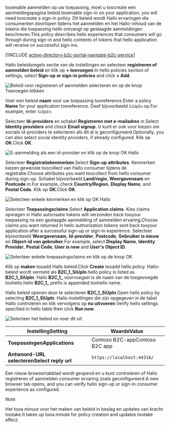 <span data-ttu-id="9f275-101">tooenable aanmelden op uw toepassing, moet u toocreate een aanmeldingspagina beleid.</span><span class="sxs-lookup"><span data-stu-id="9f275-101">tooenable sign-in on your application, you will need toocreate a sign-in policy.</span></span> <span data-ttu-id="9f275-102">Dit beleid wordt Hallo ervaringen die consumenten doorlopen tijdens het aanmelden en het Hallo-inhoud van de tokens die toepassing hello ontvangt op geslaagde aanmeldingen beschreven.</span><span class="sxs-lookup"><span data-stu-id="9f275-102">This policy describes hello experiences that consumers will go through during sign-in and hello contents of tokens that hello application will receive on successful sign-ins.</span></span>

[!INCLUDE [active-directory-b2c-portal-navigate-b2c-service](active-directory-b2c-portal-navigate-b2c-service.md)]

<span data-ttu-id="9f275-103">Hallo beleidsregels sectie van de instellingen en selecteer **registreren of aanmelden beleid** en klik op **+ toevoegen**.</span><span class="sxs-lookup"><span data-stu-id="9f275-103">In hello policies section of settings, select **Sign-up or sign-in policies** and click **+ Add**.</span></span>

![Beleid voor registreren of aanmelden selecteren en op de knop Toevoegen klikken](media/active-directory-b2c-create-sign-in-sign-up-policy/add-b2c-signup-signin-policy.png)

<span data-ttu-id="9f275-105">Voer een beleid **naam** voor uw toepassing tooreference.</span><span class="sxs-lookup"><span data-stu-id="9f275-105">Enter a policy **Name** for your application tooreference.</span></span> <span data-ttu-id="9f275-106">Geef bijvoorbeeld `SiUpIn` op.</span><span class="sxs-lookup"><span data-stu-id="9f275-106">For example, enter `SiUpIn`.</span></span>

<span data-ttu-id="9f275-107">Selecteer **Id-providers** en schakel **Registreren met e-mailadres** in.</span><span class="sxs-lookup"><span data-stu-id="9f275-107">Select **Identity providers** and check **Email signup**.</span></span> <span data-ttu-id="9f275-108">U kunt er ook voor kiezen om sociale id-providers te selecteren als dit al is geconfigureerd.</span><span class="sxs-lookup"><span data-stu-id="9f275-108">Optionally, you can also select social identity providers, if already configured.</span></span> <span data-ttu-id="9f275-109">Klik op **OK**.</span><span class="sxs-lookup"><span data-stu-id="9f275-109">Click **OK**.</span></span>

![E-aanmelding als een id-provider en klik op de knop OK Hallo](media/active-directory-b2c-create-sign-in-sign-up-policy/add-b2c-signup-signin-identity-providers.png)

<span data-ttu-id="9f275-111">Selecteer **Registratiekenmerken**.</span><span class="sxs-lookup"><span data-stu-id="9f275-111">Select **Sign-up attributes**.</span></span> <span data-ttu-id="9f275-112">Kenmerken kiezen gewenste toocollect van Hallo consumer tijdens de registratie.</span><span class="sxs-lookup"><span data-stu-id="9f275-112">Choose attributes you want toocollect from hello consumer during sign-up.</span></span> <span data-ttu-id="9f275-113">Schakel bijvoorbeeld **Land/regio**, **Weergavenaam** en **Postcode** in.</span><span class="sxs-lookup"><span data-stu-id="9f275-113">For example, check **Country/Region**, **Display Name**, and **Postal Code**.</span></span> <span data-ttu-id="9f275-114">Klik op **OK**.</span><span class="sxs-lookup"><span data-stu-id="9f275-114">Click **OK**.</span></span>

![Selecteer enkele kenmerken en klik op OK Hallo](media/active-directory-b2c-create-sign-in-sign-up-policy/add-b2c-signup-signin-sign-up-attributes.png)

<span data-ttu-id="9f275-116">Selecteer **Toepassingsclaims**.</span><span class="sxs-lookup"><span data-stu-id="9f275-116">Select **Application claims**.</span></span> <span data-ttu-id="9f275-117">Kies claims opvragen in Hallo autorisatie tokens wilt verzonden back tooyour toepassing na een geslaagde aanmelding of aanmelden ervaring.</span><span class="sxs-lookup"><span data-stu-id="9f275-117">Choose claims you want returned in hello authorization tokens sent back tooyour application after a successful sign-up or sign-in experience.</span></span> <span data-ttu-id="9f275-118">Selecteer bijvoorbeeld **Weergavenaam**, **Id-provider**, **Postcode**, **Gebruiker is nieuw** en **Object-id van gebruiker**.</span><span class="sxs-lookup"><span data-stu-id="9f275-118">For example, select **Display Name**, **Identity Provider**, **Postal Code**, **User is new** and **User's Object ID**.</span></span>

![Selecteer enkele toepassingsclaims en klik op de knop OK](media/active-directory-b2c-create-sign-in-sign-up-policy/add-b2c-signup-signin-application-claims.png)

<span data-ttu-id="9f275-120">Klik op **maken** tooadd Hallo beleid.</span><span class="sxs-lookup"><span data-stu-id="9f275-120">Click **Create** tooadd hello policy.</span></span> <span data-ttu-id="9f275-121">Hallo-beleid wordt vermeld als **B2C_1_SiUpIn**.</span><span class="sxs-lookup"><span data-stu-id="9f275-121">hello policy is listed as **B2C_1_SiUpIn**.</span></span> <span data-ttu-id="9f275-122">Hallo **B2C_1_** voorvoegsel is de naam van de toegevoegde toohello.</span><span class="sxs-lookup"><span data-stu-id="9f275-122">hello **B2C_1_** prefix is appended toohello name.</span></span>

<span data-ttu-id="9f275-123">Hallo beleid openen door te selecteren **B2C_1_SiUpIn**.</span><span class="sxs-lookup"><span data-stu-id="9f275-123">Open hello policy by selecting **B2C_1_SiUpIn**.</span></span> <span data-ttu-id="9f275-124">Hallo-instellingen die zijn opgegeven in de tabel Hallo controleren en klik vervolgens op **nu uitvoeren**.</span><span class="sxs-lookup"><span data-stu-id="9f275-124">Verify hello settings specified in hello table then click **Run now**.</span></span>

![Selecteer het beleid en voer dit uit](media/active-directory-b2c-create-sign-in-sign-up-policy/run-b2c-signup-signin-policy.png)

| <span data-ttu-id="9f275-126">Instelling</span><span class="sxs-lookup"><span data-stu-id="9f275-126">Setting</span></span>      | <span data-ttu-id="9f275-127">Waarde</span><span class="sxs-lookup"><span data-stu-id="9f275-127">Value</span></span>  |
| ------------ | ------ |
| <span data-ttu-id="9f275-128">**Toepassingen**</span><span class="sxs-lookup"><span data-stu-id="9f275-128">**Applications**</span></span> | <span data-ttu-id="9f275-129">Contoso B2C-app</span><span class="sxs-lookup"><span data-stu-id="9f275-129">Contoso B2C app</span></span> |
| <span data-ttu-id="9f275-130">**Antwoord-URL selecteren**</span><span class="sxs-lookup"><span data-stu-id="9f275-130">**Select reply url**</span></span> | `https://localhost:44316/` |

<span data-ttu-id="9f275-131">Een nieuw browsertabblad wordt geopend en u kunt controleren of Hallo registreren of aanmelden consumer ervaring zoals geconfigureerd.</span><span class="sxs-lookup"><span data-stu-id="9f275-131">A new browser tab opens, and you can verify hello sign-up or sign-in consumer experience as configured.</span></span>

> [!NOTE]
> <span data-ttu-id="9f275-132">Het tooa minuut voor het maken van beleid in beslag en updates van kracht tootake.</span><span class="sxs-lookup"><span data-stu-id="9f275-132">It takes up tooa minute for policy creation and updates tootake effect.</span></span>
>